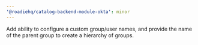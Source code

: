 ```yaml
---
'@roadiehq/catalog-backend-module-okta': minor
---
```


Add ability to configure a custom group/user names, and provide the name of the parent group to create a hierarchy of groups.
